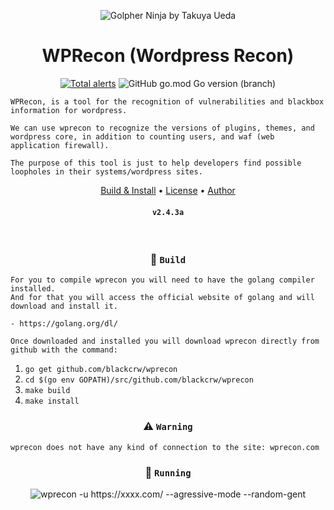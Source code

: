 <p align="center" ><img alt="Golpher Ninja by Takuya Ueda" src="https://raw.githubusercontent.com/tenntenn/gopher-stickers/master/png/ninja.png"></p>

<h1 align="center">WPRecon (Wordpress Recon)</h1>
<p align="center">
  <a href="https://lgtm.com/projects/g/blackcrw/wprecon/alerts/"><img alt="Total alerts" src="https://img.shields.io/lgtm/alerts/g/blackcrw/wprecon.svg?logo=lgtm&logoWidth=18"/></a>
  <img alt="GitHub go.mod Go version (branch)" src="https://img.shields.io/github/go-mod/go-version/blackcrw/wprecon/master?label=Go&logo=go">
</p>

```
WPRecon, is a tool for the recognition of vulnerabilities and blackbox information for wordpress.

We can use wprecon to recognize the versions of plugins, themes, and wordpress core, in addition to counting users, and waf (web application firewall).

The purpose of this tool is just to help developers find possible loopholes in their systems/wordpress sites.
```

<p align="center">
  <a href="https://github.com/blackcrw/wprecon/wiki/Compile-and-Install">Build & Install</a> •
  <a href="https://github.com/blackcrw/wprecon/blob/master/LICENSE">License</a> • 
  <a href="https://github.com/blackcrw">Author</a>
</p>

<h4>
  <p align="center">
    <code>v2.4.3a</code>
  </p>
</h4>
<br>
 
<h3 align="center">🔨 <code>Build</code></h3>

```
For you to compile wprecon you will need to have the golang compiler installed.
And for that you will access the official website of golang and will download and install it.

- https://golang.org/dl/

Once downloaded and installed you will download wprecon directly from github with the command:
```

1. `go get github.com/blackcrw/wprecon`
2. `cd $(go env GOPATH)/src/github.com/blackcrw/wprecon`
3. `make build`
4. `make install`

<h3 align="center">⚠️ <code>Warning</code></h3>

```
wprecon does not have any kind of connection to the site: wprecon.com
```

<h3 align="center">🚀 <code>Running</code></h3>

<p align="center"><img align="center" alt="wprecon -u https://xxxx.com/ --agressive-mode --random-gent" src="https://i.imgur.com/zyfINsx.png"></p>
